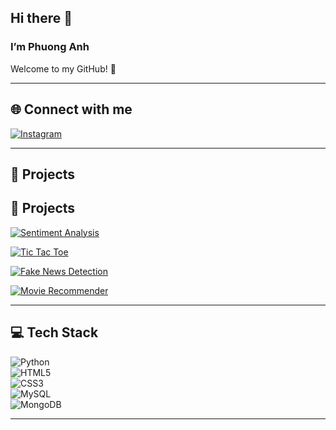 ## Hi there 👋  
### I’m Phuong Anh  
Welcome to my GitHub! 🚀  

---

## 🌐 Connect with me  
[![Instagram](https://img.shields.io/badge/Instagram-%23E4405F.svg?style=for-the-badge&logo=Instagram&logoColor=white)](https://www.instagram.com/pa.panhh__/)

---
## 📂 Projects  
## 📂 Projects  

[![Sentiment Analysis](https://img.shields.io/badge/Sentiment%20Analysis-%23FF5733.svg?style=for-the-badge&logo=googlecloud&logoColor=white)](https://github.com/panhne16090416/Sentiment-Analysis-in-Restaurants)  

[![Tic Tac Toe](https://img.shields.io/badge/Tic%20Tac%20Toe-%233776AB.svg?style=for-the-badge&logo=gamepad&logoColor=white)](https://github.com/panhne16090416/Game_Tic-tac-toe)  

[![Fake News Detection](https://img.shields.io/badge/Fake%20News-%23E4405F.svg?style=for-the-badge&logo=firebase&logoColor=white)](https://github.com/panhne16090416/Fakenews)  

[![Movie Recommender](https://img.shields.io/badge/Movie%20Recommender-%2300D8FF.svg?style=for-the-badge&logo=netflix&logoColor=white)](https://github.com/panhne16090416/Movie_RecommenderSystem)  


---

## 💻 Tech Stack  
![Python](https://img.shields.io/badge/Python-3670A0?style=for-the-badge&logo=python&logoColor=ffdd54)  
![HTML5](https://img.shields.io/badge/HTML5-%23E34F26.svg?style=for-the-badge&logo=html5&logoColor=white)  
![CSS3](https://img.shields.io/badge/CSS3-%231572B6.svg?style=for-the-badge&logo=css3&logoColor=white)  
![MySQL](https://img.shields.io/badge/MySQL-%2300f.svg?style=for-the-badge&logo=mysql&logoColor=white)  
![MongoDB](https://img.shields.io/badge/MongoDB-%234ea94b.svg?style=for-the-badge&logo=mongodb&logoColor=white)  

---
